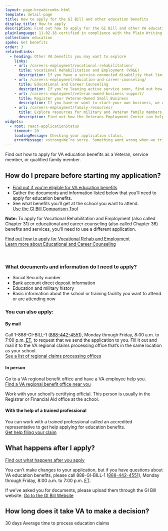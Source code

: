 ```yaml
---
layout: page-breadcrumbs.html
template: detail-page
title: How to apply for the GI Bill and other education benefits
display_title: How to apply
description: Find out how to apply for the GI Bill and other VA education benefits as a Veteran, service member, or qualified family member. You can apply online, by mail, in person, or with the help of a trained professional.
plainlanguage: 11-02-16 certified in compliance with the Plain Writing Act.
collection: education
spoke: Get benefits
order: 3
relatedlinks:
  - heading: Other VA benefits you may want to explore
    links:
    - url: /careers-employment/vocational-rehabilitation/
      title: Vocational Rehabilitation and Employment (VR&E)
      description: If you have a service-connected disability that limits your ability to work or prevents you from working, find out if you can get VR&E benefits and services—like help exploring employment options and getting more training if required.
    - url: /careers-employment/education-and-career-counseling/
      title: Educational and Career Counseling
      description: If you’re leaving active service soon, find out how to get free Educational and Career Counseling (also called Chapter 36).
    - url: /careers-employment/veteran-owned-business-support/
      title: Register your Veteran-Owned Small Business
      description: If you have—or want to start—your own business, we can help. Register to do business with VA and get support for your Veteran-Owned Small Business.
    - url: /careers-employment/family-resources/
      title: Explore resources for military and Veteran family members
      description: Find out how the Veterans Employment Center can help spouses and other family members access valuable career resources.
widgets:
  - root: react-applicationStatus
    timeout: 20
    loadingMessage: Checking your application status.
    errorMessage: <strong>We’re sorry. Something went wrong when we tried to load your saved application.</strong><br/>Please try refreshing your browser in a few minutes.
---
```

<div itemscope itemtype ="http://schema.org/HowTo">
<div class="va-introtext" itemprop="description">

Find out how to apply for VA education benefits as a Veteran, service member, or qualified family member.

</div>

<div itemprop="steps" itemscope itemtype ="http://schema.org/HowToSection">

<h2 itemprop="name">How do I prepare before starting my application?</h2>
<div itemprop="itemListElement">

- [Find out if you're eligible for VA education benefits](/education/eligibility/)
- Gather the documents and information listed below that you’ll need to apply for education benefits.
- See what benefits you’ll get at the school you want to attend.<br/> [Use the GI Bill Comparison Tool](/gi-bill-comparison-tool)

**Note:** To apply for Vocational Rehabilitation and Employment (also called Chapter 31) or educational and career counseling (also called Chapter 36) benefits and services, you'll need to use a different application.

[Find out how to apply for Vocational Rehab and Employment](/careers-employment/vocational-rehabilitation/how-to-apply/) <br>
[Learn more about Educational and Career Counseling](/careers-employment/education-and-career-counseling/)

<div markdown="0"><br></div>

<div class="feature" markdown="1">

### What documents and information do I need to apply?

- Social Security number
- Bank account direct deposit information
- Education and military history
- Basic information about the school or training facility you want to attend or are attending now

</div>
</div>
</div>

<div id="react-applicationStatus" data-widget-type="education-app-status" class="static-page-widget"></div>

<div itemprop="steps" itemscope itemtype ="http://schema.org/HowToSection">

<h3 itemprop="name">You can also apply:</h3>
<div itemprop="itemListElement">

#### By mail
Call 1-888-GI-BILL-1 (<a href="tel:+18884424551">888-442-4551</a>), Monday through Friday, 8:00 a.m. to 7:00 p.m. <abbr title="eastern time">ET</abbr>, to request that we send the application to you. Fill it out and mail it to the VA regional claims processing office that’s in the same location as your school.<br/>
[See a list of regional claims processing offices](https://www.benefits.va.gov/gibill/regional_processing.asp)

#### In person
Go to a VA regional benefit office and have a VA employee help you.<br/>
[Find a VA regional benefit office near you](/find-locations/?facilityType=benefits)

Work with your school’s certifying official. This person is usually in the Registrar or Financial Aid office at the school.

#### With the help of a trained professional
You can work with a trained professional called an accredited representative to get help applying for education benefits. <br/>
[Get help filing your claim](/disability/get-help-filing-claim/)

</div>
</div>

<div itemprop="steps" itemscope itemtype ="http://schema.org/HowToSection">

<h2 itemprop="name">What happens after I apply?</h2>
<div itemprop="itemListElement">

[Find out what happens after you apply](/education/after-you-apply/)

You can’t make changes to your application, but if you have questions about VA education benefits, please call 888-GI-BILL-1 (<a href="tel:+18884424551">888-442-4551</a>), Monday through Friday, 8:00 a.m. to 7:00 p.m. <abbr title="eastern time">ET</abbr>.

If we’ve asked you for documents, please upload them through the GI Bill website.
<a class="usa-button-primary" href="https://gibill.custhelp.com/app/home">Go to the GI Bill Website</a>

</div>
</div>

<div itemprop="steps" itemscope itemtype ="http://schema.org/HowToSection">

<h2 itemprop="name">How long does it take VA to make a decision?</h2>
<div itemprop="itemListElement">

<div class="card information" markdown="0">
<span class="number">30 days</span>
<span class="description">Average time to process education claims</span>
</div>
</div>
</div>

</div>
<div markdown="0"><br></div>
